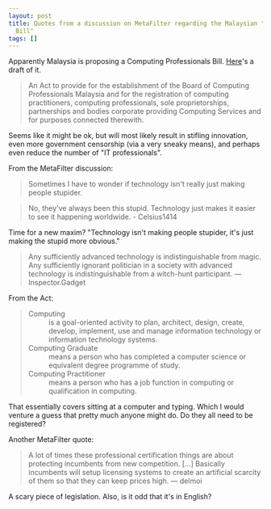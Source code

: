 ```yaml
---
layout: post
title: Quotes from a discussion on MetaFilter regarding the Malaysian "Computing Professionals
  Bill"
tags: []
---
```

<p>
Apparently Malaysia is proposing a Computing Professionals Bill. 
<a href="http://www.lowyat.net/v2/index.php?option=com_content&task=view&id=5800&Itemid=2">Here</a>'s a draft of it.
</p>
<blockquote>
An Act to provide for the establishment of the Board of Computing
Professionals Malaysia  and  for  the  registration of computing
practitioners, computing professionals, sole proprietorships,
partnerships and bodies corporate providing Computing Services
and for purposes connected therewith.
</blockquote>
<p>
Seems like it might be ok, but will most likely result in stifling innovation, even more government censorship (via a very sneaky means), and perhaps even reduce the number of "IT professionals".
</p>
<P>From the MetaFilter discussion:
<blockquote>
Sometimes I have to wonder if technology isn't really just making people stupider.
</blockquote>
<blockquote>
No, they've always been this stupid. Technology just makes it easier to see it happening worldwide. - Celsius1414
</blockquote>
<p>
Time for a new maxim? "Technology isn't making people stupider, it's just making the stupid more obvious."
</p>
<blockquote>
Any sufficiently advanced technology is indistinguishable from magic. Any sufficiently ignorant politician in a society with advanced technology is indistinguishable from a witch-hunt participant. &mdash; Inspector.Gadget
</blockquote>
<p>From the Act:</p>
<blockquote>
<dl>
<dt>Computing</dt>
<dd>is a goal-oriented  activity to  plan,  architect, design, create, develop, implement, use and manage
information  technology or  information  technology systems.</dd>
<dt>Computing Graduate</dt>
<dd>means a person who has completed a
computer science or equivalent degree programme of study.</dd>
<dt>Computing  Practitioner</dt>
<dd>means a person who  has a job
function in computing or qualification in computing.</dd>
</dl>
</blockquote>

<p>
That essentially covers sitting at a computer and typing. Which I would venture a guess that pretty much anyone might do.
Do they all need to be registered?</p>
<p>Another MetaFilter quote:</p>
<blockquote>
A lot of times these professional certification things are about protecting incumbents from new competition. [...] 
Basically incumbents will setup licensing systems to create an artificial scarcity of them so that they can keep prices high. &mdash; delmoi
</blockquote>
<p>A scary piece of legislation. Also, is it odd that it's in English?</p>
